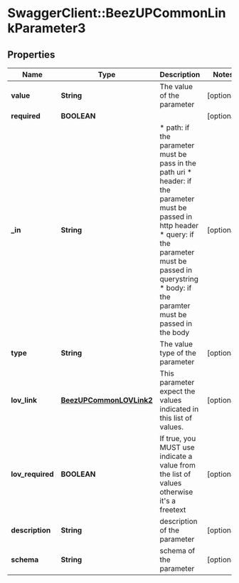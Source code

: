 # SwaggerClient::BeezUPCommonLinkParameter3

## Properties
Name | Type | Description | Notes
------------ | ------------- | ------------- | -------------
**value** | **String** | The value of the parameter | [optional] 
**required** | **BOOLEAN** |  | [optional] 
**_in** | **String** | * path: if the parameter must be pass in the path uri * header: if the parameter must be passed in http header * query: if the parameter must be passed in querystring * body: if the paramter must be passed in the body  | [optional] 
**type** | **String** | The value type of the parameter | [optional] 
**lov_link** | [**BeezUPCommonLOVLink2**](BeezUPCommonLOVLink2.md) | This parameter expect the values indicated in this list of values. | [optional] 
**lov_required** | **BOOLEAN** | If true, you MUST use indicate a value from the list of values otherwise it&#39;s a freetext | [optional] 
**description** | **String** | description of the parameter | [optional] 
**schema** | **String** | schema of the parameter | [optional] 


